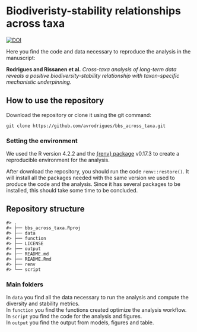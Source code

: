 
<!-- README.md is generated from README.Rmd. Please edit that file -->

# Biodiveristy-stability relationships across taxa

<!-- badges: start -->

[![DOI](https://zenodo.org/badge/744036049.svg)](https://zenodo.org/doi/10.5281/zenodo.10526501)
<!-- badges: end -->

Here you find the code and data necessary to reproduce the analysis in
the manuscript:

**Rodrigues and Rissanen et al.** *Cross-taxa analysis of long-term data
reveals a positive biodiversity-stability relationship with
taxon-specific mechanistic underpinning*.

## How to use the repository

Download the repository or clone it using the git command:

`git clone https://github.com/avrodrigues/bbs_across_taxa.git`

### Setting the environment

We used the R version 4.2.2 and the [{renv}
package](https://rstudio.github.io/renv/index.html) v0.17.3 to create a
reproducible environment for the analysis.

After download the repository, you should run the code
`renv::restore()`. It will install all the packages needed with the same
version we used to produce the code and the analysis. Since it has
several packages to be installed, this should take some time to be
concluded.

## Repository structure

    #> .
    #> ├── bbs_across_taxa.Rproj
    #> ├── data
    #> ├── function
    #> ├── LICENSE
    #> ├── output
    #> ├── README.md
    #> ├── README.Rmd
    #> ├── renv
    #> └── script

### Main folders

In `data` you find all the data necessary to run the analysis and
compute the diversity and stability metrics.  
In `function` you find the functions created optimize the analysis
workflow.  
In `script` you find the code for the analysis and figures.  
In `output` you find the output from models, figures and table.
